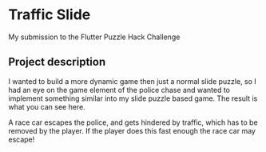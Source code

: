 # Traffic Slide

My submission to the Flutter Puzzle Hack Challenge

## Project description
I wanted to build a more dynamic game then just a normal slide puzzle, so I had an eye on the game element of the police chase
and wanted to implement something similar into my slide puzzle based game. The result is what you can see here. 

A race car escapes the police, and gets hindered by traffic, which has to be removed by the player. If the player does this fast enough the race car may escape!


